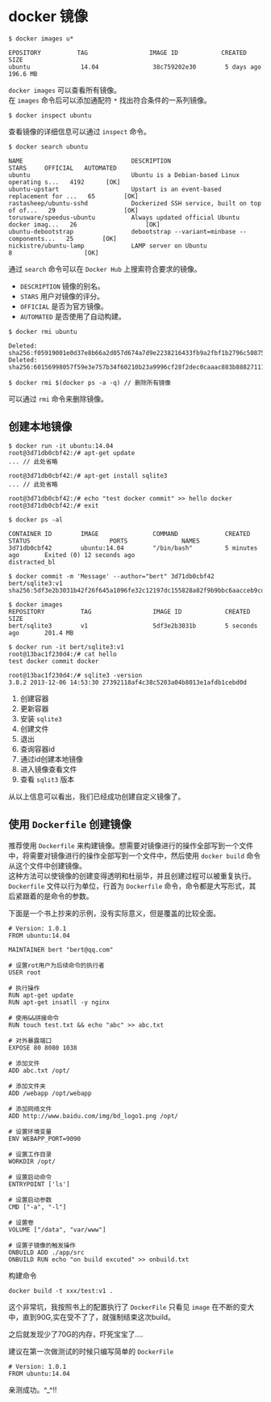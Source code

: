 # docker 镜像

```
$ docker images u*

EPOSITORY          TAG                 IMAGE ID            CREATED             SIZE
ubuntu              14.04               38c759202e30        5 days ago          196.6 MB
```

`docker images` 可以查看所有镜像。<br>
在 `images` 命令后可以添加通配符 `*` 找出符合条件的一系列镜像。

```
$ docker inspect ubuntu
```

查看镜像的详细信息可以通过 `inspect` 命令。

```
$ docker search ubuntu

NAME                              DESCRIPTION                                     STARS     OFFICIAL   AUTOMATED
ubuntu                            Ubuntu is a Debian-based Linux operating s...   4192      [OK]       
ubuntu-upstart                    Upstart is an event-based replacement for ...   65        [OK]       
rastasheep/ubuntu-sshd            Dockerized SSH service, built on top of of...   29                   [OK]
torusware/speedus-ubuntu          Always updated official Ubuntu docker imag...   26                   [OK]
ubuntu-debootstrap                debootstrap --variant=minbase --components...   25        [OK]       
nickistre/ubuntu-lamp             LAMP server on Ubuntu                           8                    [OK]
```

通过 `search` 命令可以在 `Docker Hub` 上搜索符合要求的镜像。

- `DESCRIPTION` 镜像的别名。
- `STARS` 用户对镜像的评分。
- `OFFICIAL` 是否为官方镜像。
- `AUTOMATED` 是否使用了自动构建。

```
$ docker rmi ubuntu

Deleted: sha256:f05919001e0d37e8b66a2d057d674a7d9e2238216433fb9a2fbf1b2796c50875
Deleted: sha256:60156998057f59e3e757b34f60210b23a9996cf28f2dec0caaac883b88827111

$ docker rmi $(docker ps -a -q) // 删除所有镜像
```

可以通过 `rmi` 命令来删除镜像。

## 创建本地镜像

```
$ docker run -it ubuntu:14.04
root@3d71db0cbf42:/# apt-get update
... // 此处省略

root@3d71db0cbf42:/# apt-get install sqlite3
... // 此处省略

root@3d71db0cbf42:/# echo "test docker commit" >> hello docker
root@3d71db0cbf42:/# exit

$ docker ps -al

CONTAINER ID        IMAGE               COMMAND             CREATED             STATUS                      PORTS               NAMES
3d71db0cbf42        ubuntu:14.04        "/bin/bash"         5 minutes ago       Exited (0) 12 seconds ago                       distracted_bl

$ docker commit -m 'Message' --author="bert" 3d71db0cbf42 bert/sqlite3:v1
sha256:5df3e2b3031b42f26f645a1096fe32c12197dc155828a82f9b9bbc6aacceb9cd

$ docker images
REPOSITORY          TAG                 IMAGE ID            CREATED             SIZE
bert/sqlite3        v1                  5df3e2b3031b        5 seconds ago       201.4 MB

$ docker run -it bert/sqlite3:v1
root@13bac1f230d4:/# cat hello
test docker commit docker

root@13bac1f230d4:/# sqlite3 -version
3.8.2 2013-12-06 14:53:30 27392118af4c38c5203a04b8013e1afdb1cebd0d
```

1. 创建容器
2. 更新容器
3. 安装 `sqlite3`
4. 创建文件
5. 退出
6. 查询容器id
7. 通过id创建本地镜像
8. 进入镜像查看文件
9. 查看 `sqlit3` 版本

从以上信息可以看出，我们已经成功创建自定义镜像了。

## 使用 `Dockerfile` 创建镜像

推荐使用 `Dockerfile` 来构建镜像。想需要对镜像进行的操作全部写到一个文件中，将需要对镜像进行的操作全部写到一个文件中，然后使用 `docker build` 命令从这个文件中创建镜像。<br>
这种方法可以使镜像的创建变得透明和杜丽华，并且创建过程可以被重复执行。<br>
`Dockerfile` 文件以行为单位，行首为 `Dockerfile` 命令，命令都是大写形式，其后紧跟着的是命令的参数。

下面是一个书上抄来的示例，没有实际意义，但是覆盖的比较全面。

```
# Version: 1.0.1
FROM ubuntu:14.04

MAINTAINER bert "bert@qq.com"

# 设置rot用户为后续命令的执行者
USER root

# 执行操作
RUN apt-get update
RUN apt-get insatll -y nginx

# 使用&&拼接命令
RUN touch test.txt && echo "abc" >> abc.txt

# 对外暴露端口
EXPOSE 80 8080 1038

# 添加文件
ADD abc.txt /opt/

# 添加文件夹
ADD /webapp /opt/webapp

# 添加网络文件
ADD http://www.baidu.com/img/bd_logo1.png /opt/

# 设置环境变量
ENV WEBAPP_PORT=9090

# 设置工作目录
WORKDIR /opt/

# 设置启动命令
ENTRYPOINT ['ls']

# 设置启动参数
CMD ["-a", "-l"]

# 设置卷
VOLUME ["/data", "var/www"]

# 设置子镜像的触发操作
ONBUILD ADD ./app/src
ONBUILD RUN echo "on build excuted" >> onbuild.txt
```

构建命令

```
docker build -t xxx/test:v1 .
```

这个非常坑，我按照书上的配置执行了 `DockerFile` 只看见 `image` 在不断的变大中，直到90G,实在受不了了，就强制结束这次build。

之后就发现少了70G的内存，吓死宝宝了....

建议在第一次做测试的时候只编写简单的 `DockerFile`

```
# Version: 1.0.1
FROM ubuntu:14.04
```

亲测成功。^_^!!
